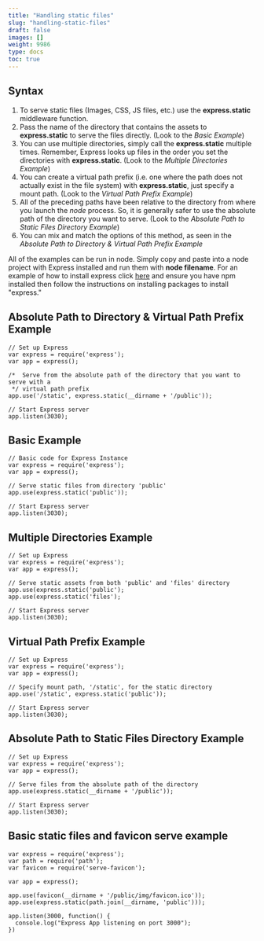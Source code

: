 ```yaml
---
title: "Handling static files"
slug: "handling-static-files"
draft: false
images: []
weight: 9986
type: docs
toc: true
---
```


## Syntax
 1. To serve static files (Images, CSS, JS files, etc.) use the **express.static** middleware function.
 2. Pass the name of the directory that contains the assets to **express.static** to serve the files directly. (Look to the *Basic Example*)
 3. You can use multiple directories, simply call the **express.static** multiple times. Remember, Express looks up files in the order you set the directories with **express.static**. (Look to the *Multiple Directories Example*)
 4. You can create a virtual path prefix (i.e. one where the path does not actually exist in the file system) with **express.static**, just specify a mount path. (Look to the *Virtual Path Prefix Example*)
 5. All of the preceding paths have been relative to the directory from where you launch the *node* process. So, it is generally safer to use the absolute path of the directory you want to serve. (Look to the *Absolute Path to Static Files Directory Example*)
 6. You can mix and match the options of this method, as seen in the *Absolute Path to Directory & Virtual Path Prefix Example*

All of the examples can be run in node. Simply copy and paste into a node project with Express installed and run them with **node filename**. For an example of how to install express click [here][1] and ensure you have npm installed then follow the instructions on installing packages to install "express."


  [1]: https://www.wikiod.com/npm/getting-started-with-npm

## Absolute Path to Directory & Virtual Path Prefix Example
    // Set up Express
    var express = require('express');
    var app = express();
    
    /*  Serve from the absolute path of the directory that you want to serve with a
     */ virtual path prefix
    app.use('/static', express.static(__dirname + '/public'));

    // Start Express server
    app.listen(3030);

## Basic Example
    // Basic code for Express Instance
    var express = require('express');
    var app = express();

    // Serve static files from directory 'public'
    app.use(express.static('public'));

    // Start Express server
    app.listen(3030);

## Multiple Directories Example
    // Set up Express
    var express = require('express');
    var app = express();

    // Serve static assets from both 'public' and 'files' directory
    app.use(express.static('public');
    app.use(express.static('files');

    // Start Express server
    app.listen(3030);

## Virtual Path Prefix Example
    // Set up Express
    var express = require('express');
    var app = express();

    // Specify mount path, '/static', for the static directory
    app.use('/static', express.static('public'));

    // Start Express server
    app.listen(3030);

## Absolute Path to Static Files Directory Example
    // Set up Express
    var express = require('express');
    var app = express();    

    // Serve files from the absolute path of the directory
    app.use(express.static(__dirname + '/public'));

    // Start Express server
    app.listen(3030);

## Basic static files and favicon serve example
    var express = require('express');
    var path = require('path');
    var favicon = require('serve-favicon');
    
    var app = express();
    
    app.use(favicon(__dirname + '/public/img/favicon.ico'));
    app.use(express.static(path.join(__dirname, 'public')));
    
    app.listen(3000, function() {
      console.log("Express App listening on port 3000");
    })

